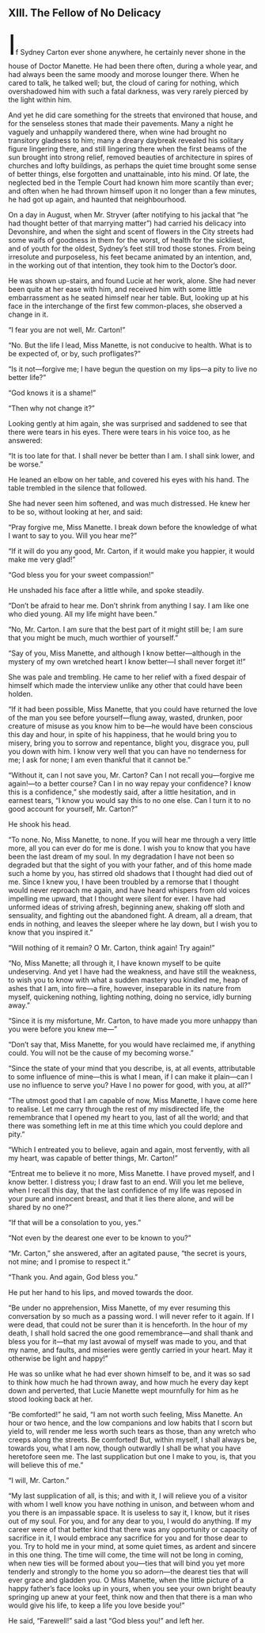 ## XIII. The Fellow of No Delicacy

<span class="dropcap" style="font-size: 4.00em">I</span>f Sydney Carton ever shone anywhere, he certainly never shone in the house of Doctor Manette. He had been there often, during a whole year, and had always been the same moody and morose lounger there. When he cared to talk, he talked well; but, the cloud of caring for nothing, which overshadowed him with such a fatal darkness, was very rarely pierced by the light within him.

And yet he did care something for the streets that environed that house, and for the senseless stones that made their pavements. Many a night he vaguely and unhappily wandered there, when wine had brought no transitory gladness to him; many a dreary daybreak revealed his solitary figure lingering there, and still lingering there when the first beams of the sun brought into strong relief, removed beauties of architecture in spires of churches and lofty buildings, as perhaps the quiet time brought some sense of better things, else forgotten and unattainable, into his mind. Of late, the neglected bed in the Temple Court had known him more scantily than ever; and often when he had thrown himself upon it no longer than a few minutes, he had got up again, and haunted that neighbourhood.

On a day in August, when Mr. Stryver (after notifying to his jackal that “he had thought better of that marrying matter”) had carried his delicacy into Devonshire, and when the sight and scent of flowers in the City streets had some waifs of goodness in them for the worst, of health for the sickliest, and of youth for the oldest, Sydney’s feet still trod those stones. From being irresolute and purposeless, his feet became animated by an intention, and, in the working out of that intention, they took him to the Doctor’s door.

He was shown up-stairs, and found Lucie at her work, alone. She had never been quite at her ease with him, and received him with some little embarrassment as he seated himself near her table. But, looking up at his face in the interchange of the first few common-places, she observed a change in it.

“I fear you are not well, Mr. Carton!”

“No. But the life I lead, Miss Manette, is not conducive to health. What is to be expected of, or by, such profligates?”

“Is it not—forgive me; I have begun the question on my lips—a pity to live no better life?”

“God knows it is a shame!”

“Then why not change it?”

Looking gently at him again, she was surprised and saddened to see that there were tears in his eyes. There were tears in his voice too, as he answered:

“It is too late for that. I shall never be better than I am. I shall sink lower, and be worse.”

He leaned an elbow on her table, and covered his eyes with his hand. The table trembled in the silence that followed.

She had never seen him softened, and was much distressed. He knew her to be so, without looking at her, and said:

“Pray forgive me, Miss Manette. I break down before the knowledge of what I want to say to you. Will you hear me?”

“If it will do you any good, Mr. Carton, if it would make you happier, it would make me very glad!”

“God bless you for your sweet compassion!”

He unshaded his face after a little while, and spoke steadily.

“Don’t be afraid to hear me. Don’t shrink from anything I say. I am like one who died young. All my life might have been.”

“No, Mr. Carton. I am sure that the best part of it might still be; I am sure that you might be much, much worthier of yourself.”

“Say of you, Miss Manette, and although I know better—although in the mystery of my own wretched heart I know better—I shall never forget it!”

She was pale and trembling. He came to her relief with a fixed despair of himself which made the interview unlike any other that could have been holden.

“If it had been possible, Miss Manette, that you could have returned the love of the man you see before yourself—flung away, wasted, drunken, poor creature of misuse as you know him to be—he would have been conscious this day and hour, in spite of his happiness, that he would bring you to misery, bring you to sorrow and repentance, blight you, disgrace you, pull you down with him. I know very well that you can have no tenderness for me; I ask for none; I am even thankful that it cannot be.”

“Without it, can I not save you, Mr. Carton? Can I not recall you—forgive me again!—to a better course? Can I in no way repay your confidence? I know this is a confidence,” she modestly said, after a little hesitation, and in earnest tears, “I know you would say this to no one else. Can I turn it to no good account for yourself, Mr. Carton?”

He shook his head.

“To none. No, Miss Manette, to none. If you will hear me through a very little more, all you can ever do for me is done. I wish you to know that you have been the last dream of my soul. In my degradation I have not been so degraded but that the sight of you with your father, and of this home made such a home by you, has stirred old shadows that I thought had died out of me. Since I knew you, I have been troubled by a remorse that I thought would never reproach me again, and have heard whispers from old voices impelling me upward, that I thought were silent for ever. I have had unformed ideas of striving afresh, beginning anew, shaking off sloth and sensuality, and fighting out the abandoned fight. A dream, all a dream, that ends in nothing, and leaves the sleeper where he lay down, but I wish you to know that you inspired it.”

“Will nothing of it remain? O Mr. Carton, think again! Try again!”

“No, Miss Manette; all through it, I have known myself to be quite undeserving. And yet I have had the weakness, and have still the weakness, to wish you to know with what a sudden mastery you kindled me, heap of ashes that I am, into fire—a fire, however, inseparable in its nature from myself, quickening nothing, lighting nothing, doing no service, idly burning away.”

“Since it is my misfortune, Mr. Carton, to have made you more unhappy than you were before you knew me—”

“Don’t say that, Miss Manette, for you would have reclaimed me, if anything could. You will not be the cause of my becoming worse.”

“Since the state of your mind that you describe, is, at all events, attributable to some influence of mine—this is what I mean, if I can make it plain—can I use no influence to serve you? Have I no power for good, with you, at all?”

“The utmost good that I am capable of now, Miss Manette, I have come here to realise. Let me carry through the rest of my misdirected life, the remembrance that I opened my heart to you, last of all the world; and that there was something left in me at this time which you could deplore and pity.”

“Which I entreated you to believe, again and again, most fervently, with all my heart, was capable of better things, Mr. Carton!”

“Entreat me to believe it no more, Miss Manette. I have proved myself, and I know better. I distress you; I draw fast to an end. Will you let me believe, when I recall this day, that the last confidence of my life was reposed in your pure and innocent breast, and that it lies there alone, and will be shared by no one?”

“If that will be a consolation to you, yes.”

“Not even by the dearest one ever to be known to you?”

“Mr. Carton,” she answered, after an agitated pause, “the secret is yours, not mine; and I promise to respect it.”

“Thank you. And again, God bless you.”

He put her hand to his lips, and moved towards the door.

“Be under no apprehension, Miss Manette, of my ever resuming this conversation by so much as a passing word. I will never refer to it again. If I were dead, that could not be surer than it is henceforth. In the hour of my death, I shall hold sacred the one good remembrance—and shall thank and bless you for it—that my last avowal of myself was made to you, and that my name, and faults, and miseries were gently carried in your heart. May it otherwise be light and happy!”

He was so unlike what he had ever shown himself to be, and it was so sad to think how much he had thrown away, and how much he every day kept down and perverted, that Lucie Manette wept mournfully for him as he stood looking back at her.

“Be comforted!” he said, “I am not worth such feeling, Miss Manette. An hour or two hence, and the low companions and low habits that I scorn but yield to, will render me less worth such tears as those, than any wretch who creeps along the streets. Be comforted! But, within myself, I shall always be, towards you, what I am now, though outwardly I shall be what you have heretofore seen me. The last supplication but one I make to you, is, that you will believe this of me.”

“I will, Mr. Carton.”

“My last supplication of all, is this; and with it, I will relieve you of a visitor with whom I well know you have nothing in unison, and between whom and you there is an impassable space. It is useless to say it, I know, but it rises out of my soul. For you, and for any dear to you, I would do anything. If my career were of that better kind that there was any opportunity or capacity of sacrifice in it, I would embrace any sacrifice for you and for those dear to you. Try to hold me in your mind, at some quiet times, as ardent and sincere in this one thing. The time will come, the time will not be long in coming, when new ties will be formed about you—ties that will bind you yet more tenderly and strongly to the home you so adorn—the dearest ties that will ever grace and gladden you. O Miss Manette, when the little picture of a happy father’s face looks up in yours, when you see your own bright beauty springing up anew at your feet, think now and then that there is a man who would give his life, to keep a life you love beside you!”

He said, “Farewell!” said a last “God bless you!” and left her.


